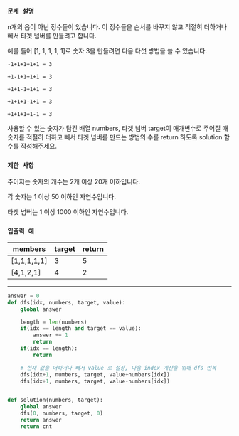 
### `문제 설명`

n개의 음이 아닌 정수들이 있습니다. 이 정수들을 순서를 바꾸지 않고 적절히 더하거나 빼서 타겟 넘버를 만들려고 합니다. 

예를 들어 [1, 1, 1, 1, 1]로 숫자 3을 만들려면 다음 다섯 방법을 쓸 수 있습니다.
```
-1+1+1+1+1 = 3

+1-1+1+1+1 = 3

+1+1-1+1+1 = 3

+1+1+1-1+1 = 3

+1+1+1+1-1 = 3
```
사용할 수 있는 숫자가 담긴 배열 numbers, 타겟 넘버 target이 매개변수로 주어질 때 숫자를 적절히 더하고 빼서 타겟 넘버를 만드는 방법의 수를 return 하도록 solution 함수를 작성해주세요.


### `제한 사항`

주어지는 숫자의 개수는 2개 이상 20개 이하입니다.

각 숫자는 1 이상 50 이하인 자연수입니다.

타겟 넘버는 1 이상 1000 이하인 자연수입니다.

### `입출력 예`
|members|target|return|
|---|---|---|
|[1,1,1,1,1]|3|5|
|[4,1,2,1]|4|2|



----

```python
answer = 0
def dfs(idx, numbers, target, value):
    global answer 

    length = len(numbers)
    if(idx == length and target == value):
        answer += 1
        return
    if(idx == length):
        return 

    # 현재 값을 더하거나 빼서 value 로 설정, 다음 index 계산을 위해 dfs 반복
    dfs(idx+1, numbers, target, value+numbers[idx])
    dfs(idx+1, numbers, target, value-numbers[idx])


def solution(numbers, target):
    global answer 
    dfs(0, numbers, target, 0)
    return answer
    return cnt

```



